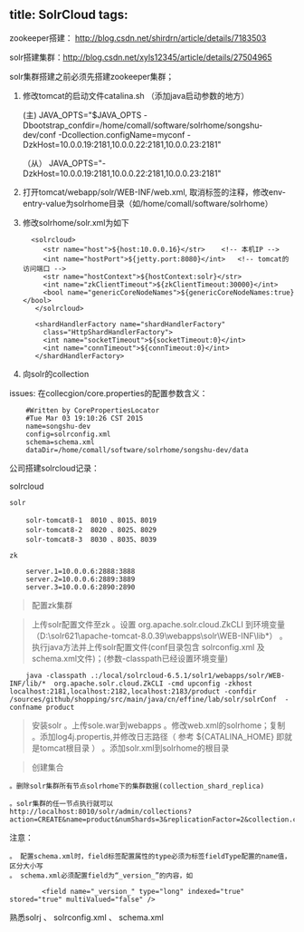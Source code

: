 title: SolrCloud
tags:
---


zookeeper搭建： http://blog.csdn.net/shirdrn/article/details/7183503




solr搭建集群：http://blog.csdn.net/xyls12345/article/details/27504965

solr集群搭建之前必须先搭建zookeeper集群；

1. 修改tomcat的启动文件catalina.sh （添加java启动参数的地方）
	
    (主) JAVA_OPTS="$JAVA_OPTS -Dbootstrap_confdir=/home/comall/software/solrhome/songshu-dev/conf -Dcollection.configName=myconf -DzkHost=10.0.0.19:2181,10.0.0.22:2181,10.0.0.23:2181"


	（从） JAVA_OPTS="-DzkHost=10.0.0.19:2181,10.0.0.22:2181,10.0.0.23:2181"


2. 打开tomcat/webapp/solr/WEB-INF/web.xml, 取消标签<env-entry>的注释，修改env-entry-value为solrhome目录（如/home/comall/software/solrhome）

3. 修改solrhome/solr.xml为如下

		 <solrcloud>
		    <str name="host">${host:10.0.0.16}</str>   	<!-- 本机IP -->
		    <int name="hostPort">${jetty.port:8080}</int> 	<!-- tomcat的访问端口 -->
		    <str name="hostContext">${hostContext:solr}</str>
		    <int name="zkClientTimeout">${zkClientTimeout:30000}</int>
		    <bool name="genericCoreNodeNames">${genericCoreNodeNames:true}</bool>
		  </solrcloud>

		  <shardHandlerFactory name="shardHandlerFactory"
		    class="HttpShardHandlerFactory">
		    <int name="socketTimeout">${socketTimeout:0}</int>
		    <int name="connTimeout">${connTimeout:0}</int>
		  </shardHandlerFactory>

4. 向solr的collection


issues: 
	在collecgion/core.properties的配置参数含义：

		#Written by CorePropertiesLocator
		#Tue Mar 03 19:10:26 CST 2015
		name=songshu-dev
		config=solrconfig.xml
		schema=schema.xml
		dataDir=/home/comall/software/solrhome/songshu-dev/data



公司搭建solrcloud记录：


 
solrcloud

	solr

		solr-tomcat8-1 	8010 、8015、8019
		solr-tomcat8-2 	8020 、8025、8029
		solr-tomcat8-3 	8030 、8035、8039

	zk

		server.1=10.0.0.6:2888:3888
		server.2=10.0.0.6:2889:3889
		server.3=10.0.0.6:2890:2890





>  配置zk集群

> 上传solr配置文件至zk
	。设置 org.apache.solr.cloud.ZkCLI 到环境变量 （D:\solr621\apache-tomcat-8.0.39\webapps\solr\WEB-INF\lib\*）
	。执行java方法并上传solr配置文件(conf目录包含 solrconfig.xml 及 schema.xml文件)；(参数-classpath已经设置环境变量)

		java -classpath .:/local/solrcloud-6.5.1/solr1/webapps/solr/WEB-INF/lib/*  org.apache.solr.cloud.ZkCLI -cmd upconfig -zkhost localhost:2181,localhost:2182,localhost:2183/product -confdir /sources/github/shopping/src/main/java/cn/effine/lab/solr/solrConf  -confname product

> 安装solr
	。上传sole.war到webapps
	。修改web.xml的solrhome；复制
	。添加log4j.propertis,并修改日志路径（ 参考 ${CATALINA_HOME} 即就是tomcat根目录 ）
	。添加solr.xml到solrhome的根目录

> 创建集合
	
	。删除solr集群所有节点solrhome下的集群数据(collection_shard_replica)

	。solr集群的任一节点执行就可以
	http://localhost:8010/solr/admin/collections?action=CREATE&name=product&numShards=3&replicationFactor=2&collection.configName=product&maxShardsPerNode=3


注意：

	。 配置schema.xml时，field标签配置属性的type必须为标签fieldType配置的name值，区分大小写
	。 schema.xml必须配置field为“_version_”的内容，如

			<field name="_version_" type="long" indexed="true"  stored="true" multiValued="false" />


熟悉solrj 、 solrconfig.xml 、 schema.xml